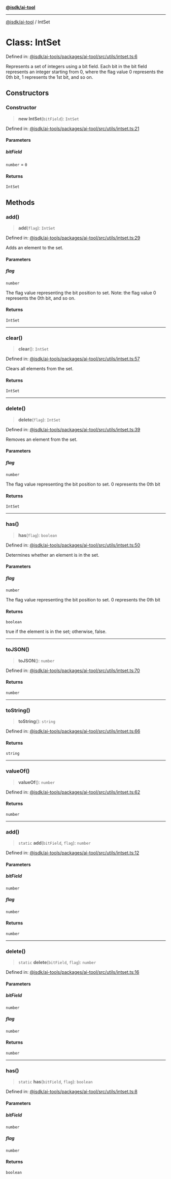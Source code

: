 [**@isdk/ai-tool**](../README.md)

***

[@isdk/ai-tool](../globals.md) / IntSet

# Class: IntSet

Defined in: [@isdk/ai-tools/packages/ai-tool/src/utils/intset.ts:6](https://github.com/isdk/ai-tool.js/blob/d0765f898f217d97c57c6949502b4a7bef5dce5e/src/utils/intset.ts#L6)

Represents a set of integers using a bit field.
Each bit in the bit field represents an integer starting from 0,
where the flag value 0 represents the 0th bit, 1 represents the 1st bit, and so on.

## Constructors

### Constructor

> **new IntSet**(`bitField`): `IntSet`

Defined in: [@isdk/ai-tools/packages/ai-tool/src/utils/intset.ts:21](https://github.com/isdk/ai-tool.js/blob/d0765f898f217d97c57c6949502b4a7bef5dce5e/src/utils/intset.ts#L21)

#### Parameters

##### bitField

`number` = `0`

#### Returns

`IntSet`

## Methods

### add()

> **add**(`flag`): `IntSet`

Defined in: [@isdk/ai-tools/packages/ai-tool/src/utils/intset.ts:29](https://github.com/isdk/ai-tool.js/blob/d0765f898f217d97c57c6949502b4a7bef5dce5e/src/utils/intset.ts#L29)

Adds an element to the set.

#### Parameters

##### flag

`number`

The flag value representing the bit position to set.
             Note: the flag value 0 represents the 0th bit, and so on.

#### Returns

`IntSet`

***

### clear()

> **clear**(): `IntSet`

Defined in: [@isdk/ai-tools/packages/ai-tool/src/utils/intset.ts:57](https://github.com/isdk/ai-tool.js/blob/d0765f898f217d97c57c6949502b4a7bef5dce5e/src/utils/intset.ts#L57)

Clears all elements from the set.

#### Returns

`IntSet`

***

### delete()

> **delete**(`flag`): `IntSet`

Defined in: [@isdk/ai-tools/packages/ai-tool/src/utils/intset.ts:39](https://github.com/isdk/ai-tool.js/blob/d0765f898f217d97c57c6949502b4a7bef5dce5e/src/utils/intset.ts#L39)

Removes an element from the set.

#### Parameters

##### flag

`number`

The flag value representing the bit position to set. 0 represents the 0th bit

#### Returns

`IntSet`

***

### has()

> **has**(`flag`): `boolean`

Defined in: [@isdk/ai-tools/packages/ai-tool/src/utils/intset.ts:50](https://github.com/isdk/ai-tool.js/blob/d0765f898f217d97c57c6949502b4a7bef5dce5e/src/utils/intset.ts#L50)

Determines whether an element is in the set.

#### Parameters

##### flag

`number`

The flag value representing the bit position to set. 0 represents the 0th bit

#### Returns

`boolean`

true if the element is in the set; otherwise, false.

***

### toJSON()

> **toJSON**(): `number`

Defined in: [@isdk/ai-tools/packages/ai-tool/src/utils/intset.ts:70](https://github.com/isdk/ai-tool.js/blob/d0765f898f217d97c57c6949502b4a7bef5dce5e/src/utils/intset.ts#L70)

#### Returns

`number`

***

### toString()

> **toString**(): `string`

Defined in: [@isdk/ai-tools/packages/ai-tool/src/utils/intset.ts:66](https://github.com/isdk/ai-tool.js/blob/d0765f898f217d97c57c6949502b4a7bef5dce5e/src/utils/intset.ts#L66)

#### Returns

`string`

***

### valueOf()

> **valueOf**(): `number`

Defined in: [@isdk/ai-tools/packages/ai-tool/src/utils/intset.ts:62](https://github.com/isdk/ai-tool.js/blob/d0765f898f217d97c57c6949502b4a7bef5dce5e/src/utils/intset.ts#L62)

#### Returns

`number`

***

### add()

> `static` **add**(`bitField`, `flag`): `number`

Defined in: [@isdk/ai-tools/packages/ai-tool/src/utils/intset.ts:12](https://github.com/isdk/ai-tool.js/blob/d0765f898f217d97c57c6949502b4a7bef5dce5e/src/utils/intset.ts#L12)

#### Parameters

##### bitField

`number`

##### flag

`number`

#### Returns

`number`

***

### delete()

> `static` **delete**(`bitField`, `flag`): `number`

Defined in: [@isdk/ai-tools/packages/ai-tool/src/utils/intset.ts:16](https://github.com/isdk/ai-tool.js/blob/d0765f898f217d97c57c6949502b4a7bef5dce5e/src/utils/intset.ts#L16)

#### Parameters

##### bitField

`number`

##### flag

`number`

#### Returns

`number`

***

### has()

> `static` **has**(`bitField`, `flag`): `boolean`

Defined in: [@isdk/ai-tools/packages/ai-tool/src/utils/intset.ts:8](https://github.com/isdk/ai-tool.js/blob/d0765f898f217d97c57c6949502b4a7bef5dce5e/src/utils/intset.ts#L8)

#### Parameters

##### bitField

`number`

##### flag

`number`

#### Returns

`boolean`
